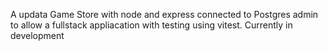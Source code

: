 A updata Game Store with node and express connected to Postgres admin to allow a fullstack appliacation with testing using vitest. 
Currently in development

